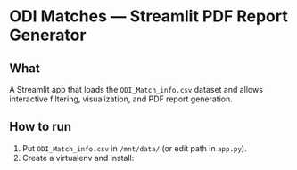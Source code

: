 # ODI Matches — Streamlit PDF Report Generator

## What
A Streamlit app that loads the `ODI_Match_info.csv` dataset and allows interactive filtering, visualization, and PDF report generation.

## How to run
1. Put `ODI_Match_info.csv` in `/mnt/data/` (or edit path in `app.py`).
2. Create a virtualenv and install:
